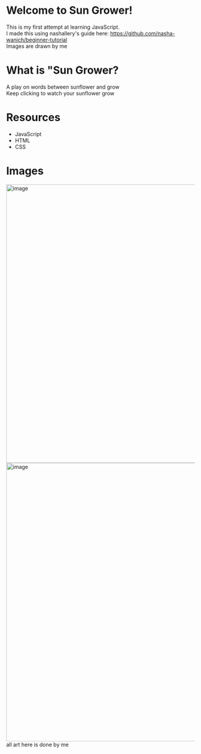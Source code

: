 # Welcome to Sun Grower!
This is my first attempt at learning JavaScript. <br>
I made this using nashallery's guide here: https://github.com/nasha-wanich/beginner-tutorial <br>
Images are drawn by me

# What is "Sun Grower? <br>
A play on words between sunflower and grow <br>
Keep clicking to watch your sunflower grow

# Resources <br>
- JavaScript
- HTML 
- CSS

# Images
<img width="561" height="744" alt="image" src="https://github.com/user-attachments/assets/c4ec3003-00bd-4f76-a81d-c2ab66d944d2" />
<img width="561" height="744" alt="image" src="https://github.com/user-attachments/assets/f57ee3a8-0ff7-4879-ae1f-c042aebdf43d" />
all art here is done by me 
